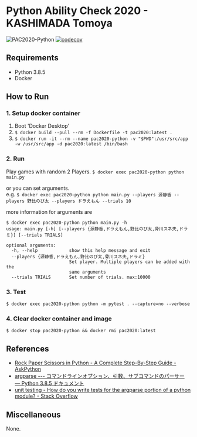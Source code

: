# Python Ability Check 2020 - KASHIMADA Tomoya

![PAC2020-Python](https://github.com/tomoya-sforzando/PythonAbilityCheck2020/workflows/PAC2020-Python/badge.svg)
[![codecov](https://codecov.io/gh/tomoya-sforzando/PythonAbilityCheck2020/branch/master/graph/badge.svg)](https://codecov.io/gh/tomoya-sforzando/PythonAbilityCheck2020)

## Requirements

- Python 3.8.5
- Docker

## How to Run

### 1. Setup docker container

1. Boot 'Docker Desktop'
1. `$ docker build --pull --rm -f Dockerfile -t pac2020:latest .`
1. `$ docker run -it --rm --name pac2020-python -v "$PWD":/usr/src/app -w /usr/src/app -d pac2020:latest /bin/bash`

### 2. Run

Play games with random 2 Players.
`$ docker exec pac2020-python python main.py`

or you can set arguments.  
e.g. `$ docker exec pac2020-python python main.py --players 源静香 --players 野比のび太 --players ドラえもん --trials 10`

more information for arguments are

```shell
$ docker exec pac2020-python python main.py -h
usage: main.py [-h] [--players {源静香,ドラえもん,野比のび太,骨川スネ夫,ドラミ}] [--trials TRIALS]

optional arguments:
  -h, --help            show this help message and exit
  --players {源静香,ドラえもん,野比のび太,骨川スネ夫,ドラミ}
                        Set player. Multiple players can be added with the
                        same arguments
  --trials TRIALS       Set number of trials. max:10000
```

### 3. Test

`$ docker exec pac2020-python python -m pytest . --capture=no --verbose`

### 4. Clear docker container and image

`$ docker stop pac2020-python && docker rmi pac2020:latest`

## References

- [Rock Paper Scissors in Python - A Complete Step-By-Step Guide - AskPython](https://www.askpython.com/python/examples/rock-paper-scissors-in-python)
- [argparse --- コマンドラインオプション、引数、サブコマンドのパーサー — Python 3.8.5 ドキュメント](https://docs.python.org/ja/3/library/argparse.html)
- [unit testing - How do you write tests for the argparse portion of a python module? - Stack Overflow](https://stackoverflow.com/questions/18160078/how-do-you-write-tests-for-the-argparse-portion-of-a-python-module)

## Miscellaneous

None.
